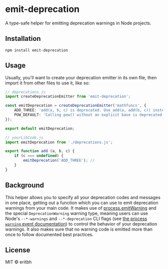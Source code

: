 # emit-deprecation

A type-safe helper for emitting deprecation warnings in Node projects.

## Installation

    npm install emit-deprecation

## Usage

Usually, you'll want to create your deprecation emitter in its own file, then import it from other files to use it, like so:

```ts
// deprecations.js
import createDeprecationEmitter from 'emit-deprecation';

const emitDeprecation = createDeprecationEmitter('mathfuncs', {
	ADD_THREE: 'add(a, b, c) is deprecated. Use add(a, add(b, c)) instead.',
	POW_DEFAULT: 'Calling pow() without an explicit base is deprecated.',
});

export default emitDeprecation;
```

```js
// yourLibCode.js
import emitDeprecation from './deprecations.js';

export function add (a, b, c) {
	if (c === undefined) {
		emitDeprecation('ADD_THREE'); //
	}
}
```

## Background

This helper allows you to specify all your deprecation codes and messages in one place, getting out a function which you can use to emit deprecation warnings from your main code. It makes use of [process.emitWarning](https://nodejs.org/api/process.html#processemitwarningwarning-type-code-ctor) and the special `DeprecationWarning` warning type, meaning users can use Node's `--*-warnings` and `--*-deprecation` CLI flags (see [the process `warning` event documentation](https://nodejs.org/api/process.html#event-warning)) to control the behavior of your deprecation warnings. It also makes sure that no warning code is emitted more than once to follow documented best practices.

## License

MIT &copy; eritbh
